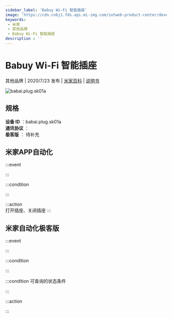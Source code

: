 ```yaml
---
sidebar_label: 'Babuy Wi-Fi 智能插座'
image: 'https://cdn.cnbj1.fds.api.mi-img.com/iotweb-product-center/developer_1593253964765cEIBynV7.png?GalaxyAccessKeyId=AKVGLQWBOVIRQ3XLEW&Expires=9223372036854775807&Signature=M+ar/WceTz+gX+PreqTHs/ND0/4='
keywords: 
 - 米家
 - 其他品牌
 - Babuy Wi-Fi 智能插座
description : ''
---
```

# Babuy Wi-Fi 智能插座

其他品牌 | 2020/7/23 发布 | [米家百科](https://home.mi.com/webapp/content/baike/product/index.html?model=babai.plug.sk01a) | [说明书](https://home.mi.com/views/introduction.html?model=babai.plug.sk01a&region=cn)

![babai.plug.sk01a](https://cdn.cnbj1.fds.api.mi-img.com/iotweb-product-center/developer_1593253964765cEIBynV7.png?GalaxyAccessKeyId=AKVGLQWBOVIRQ3XLEW&Expires=9223372036854775807&Signature=M+ar/WceTz+gX+PreqTHs/ND0/4=)

## 规格  
> 
**设备 ID** ：babai.plug.sk01a  
**通讯协议** ：  
**极客版**  ： 待补充 


## 米家APP自动化  

:::event  

:::

:::condition  

:::

:::action   
打开插座、关闭插座
:::

## 米家自动化极客版  

:::event  

:::

:::condition  

:::

:::condition 可查询的状态条件  

:::

:::action  

:::

        
